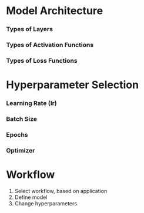 # Model Architecture
### Types of Layers

### Types of Activation Functions

### Types of Loss Functions

# Hyperparameter Selection
### Learning Rate (lr)

### Batch Size

### Epochs

### Optimizer

# Workflow
1. Select workflow, based on application
2. Define model
3. Change hyperparameters